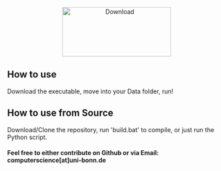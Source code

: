 <center>
<a href="https://github.com/lennihein/LoL-Data-Tool/releases/download/0.1/LoL_Data_Tool.exe">
  <img src="https://lennihein.github.io/LoL-Data-Tool/pages/download.png" alt="Download" height="114" width="251">
</a>
</center>

## How to use

Download the executable, move into your Data folder, run!

## How to use from Source

Download/Clone the repository, run 'build.bat' to compile, or just run the Python script.

<h4>Feel free to either contribute on Github or via Email: computerscience[at]uni-bonn.de</h4>
